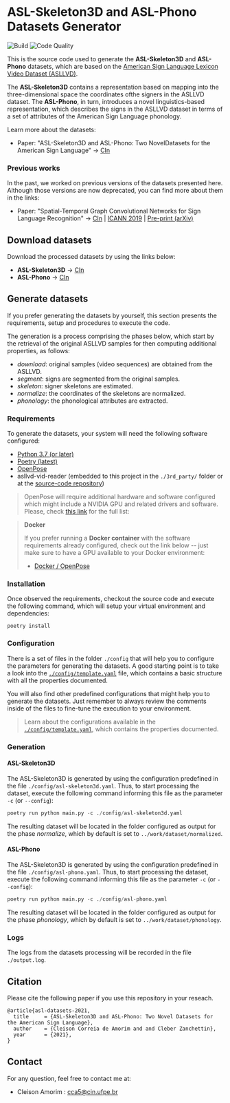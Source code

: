 # **ASL-Skeleton3D** and **ASL-Phono** Datasets Generator

![Build](https://github.com/amorim-cleison/asllvd-skeleton-creator/workflows/Build/badge.svg)
![Code Quality](https://github.com/amorim-cleison/asllvd-skeleton-creator/workflows/Code%20Quality/badge.svg)


This is the source code used to generate the **ASL-Skeleton3D** and **ASL-Phono** datasets, which are based on the [American Sign Language Lexicon Video Dataset (ASLLVD)](http://www.bu.edu/asllrp/av/dai-asllvd.html).

The **ASL-Skeleton3D** contains a representation based on mapping  into  the  three-dimensional  space  the  coordinates  ofthe  signers  in  the  ASLLVD  dataset. The **ASL-Phono**, in turn, introduces a novel linguistics-based representation,  which  describes  the  signs  in  the  ASLLVD  dataset in terms of a set of attributes of the American Sign Language phonology.

Learn more about the datasets:

- Paper: "ASL-Skeleton3D and ASL-Phono: Two NovelDatasets for the American Sign Language" ->
 [CIn](http://www.cin.ufpe.br/~cca5/asl-datasets/paper)



### Previous works
In the past, we worked on previous versions of the datasets presented here. Although those versions are now deprecated, you can find more about them in the links:

- Paper: "Spatial-Temporal Graph Convolutional Networks for Sign Language Recognition" ->
 [CIn](http://www.cin.ufpe.br/~cca5/asl-datasets/paper)
| [ICANN 2019](https://doi.org/10.1007/978-3-030-30493-5_59)
| [Pre-print (arXiv)](https://arxiv.org/pdf/1901.11164)


## Download datasets

Download the processed datasets by using the links below:

- **ASL-Skeleton3D** -> [CIn](https://www.cin.ufpe.br/~cca5/asl-datasets/download/asl-skeleton3d)
- **ASL-Phono** -> [CIn](https://www.cin.ufpe.br/~cca5/asl-datasets/download/asl-phono)


## Generate datasets

If you prefer generating the datasets by yourself, this section presents the requirements, setup and procedures to execute the code. 

The generation is a process comprising the phases below, which start by the retrieval of the original ASLLVD samples for then computing additional properties, as follows:

- *download*: original samples (video sequences) are obtained from the ASLLVD.
- *segment*: signs are segmented from the original samples.
- *skeleton*: signer skeletons are estimated.
- *normalize*: the coordinates of the skeletons are normalized.
- *phonology*: the phonological attributes are extracted.


### Requirements
To generate the datasets, your system will need the following software configured:
- [Python 3.7 (or later)](https://www.python.org/downloads/)
- [Poetry (latest)](https://python-poetry.org/)
- [OpenPose](https://github.com/CMU-Perceptual-Computing-Lab/openpose)
- asllvd-vid-reader (embedded to this project in the `./3rd_party/` folder or at the [source-code repository](https://github.com/amorim-cleison/asllvd-vid-reader))

> OpenPose will require additional hardware and software configured which might include a NVIDIA GPU and related drivers and software. Please, check [this link](https://github.com/CMU-Perceptual-Computing-Lab/openpose/blob/master/doc/installation/0_index.md#operating-systems-requirements-and-dependencies) for the full list:

> **Docker**
>
> If you prefer running a **Docker container** with the software requirements already configured, check out the link below -- just make sure to have a GPU available to your Docker environment:
> - [Docker / OpenPose](https://hub.docker.com/r/amorimcleison/openpose)


### Installation
Once observed the requirements, checkout the source code and execute the following command, which will setup your virtual environment and dependencies:

```console
poetry install
```

### Configuration
There is a set of files in the folder `./config` that will help you to configure the parameters for generating the datasets. A good starting point is to take a look into the [`./config/template.yaml`](config/template.yaml) file, which contains a basic structure with all the properties documented.

You will also find other predefined configurations that might help you to generate the datasets. Just remember to always review the comments inside of the files to fine-tune the execution to your environment.

> Learn about the configurations available in the [`./config/template.yaml`](config/template.yaml), which contains the properties documented.


### Generation

#### **ASL-Skeleton3D**
The ASL-Skeleton3D is generated by using the configuration predefined in the file `./config/asl-skeleton3d.yaml`. 
Thus, to start processing the dataset, execute the following command informing this file as the parameter `-c` (or `--config`):

```python
poetry run python main.py -c ./config/asl-skeleton3d.yaml
```

The resulting dataset will be located in the folder configured as output for the phase *normalize*, which by default is set to `../work/dataset/normalized`.


#### **ASL-Phono**
The ASL-Skeleton3D is generated by using the configuration predefined in the file `./config/asl-phono.yaml`.
Thus, to start processing the dataset, execute the following command informing this file as the parameter `-c` (or `--config`):

```python
poetry run python main.py -c ./config/asl-phono.yaml
```

The resulting dataset will be located in the folder configured as output for the phase *phonology*, which by default is set to `../work/dataset/phonology`.


### Logs

The logs from the datasets processing will be recorded in the file `./output.log`.


## Citation
Please cite the following paper if you use this repository in your reseach.
```
@article{asl-datasets-2021,
  title     = {ASL-Skeleton3D and ASL-Phono: Two Novel Datasets for the American Sign Language},
  author    = {Cleison Correia de Amorim and and Cleber Zanchettin},
  year      = {2021},
}
```

## Contact
For any question, feel free to contact me at:

- Cleison Amorim  : cca5@cin.ufpe.br

